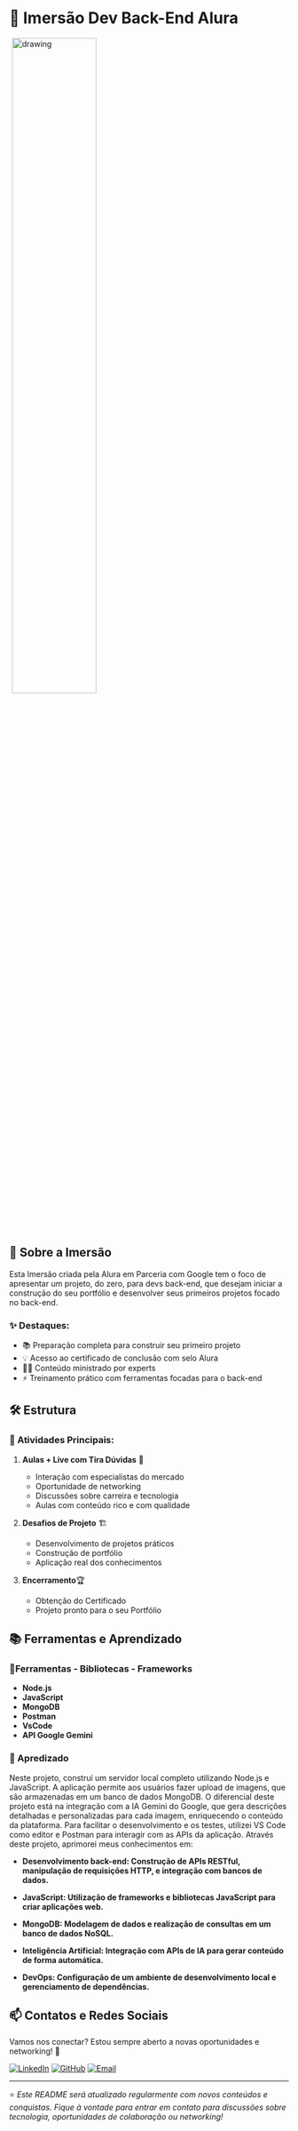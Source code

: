 # 🚀 Imersão Dev Back-End Alura


<img src="/img/Alura.png" alt="drawing" style="width: 55%; margin: 0 5px;"/>


## 🎯 Sobre a Imersão

Esta Imersão criada pela Alura em Parceria com Google tem o foco de apresentar um projeto, do zero, para devs back-end, que desejam iniciar a construção do seu portfólio e desenvolver seus primeiros projetos focado no back-end.

### ✨ Destaques:

- 📚 Preparação completa para construir seu primeiro projeto
- 💡 Acesso ao certificado de conclusão com selo Alura
- 👨‍🏫 Conteúdo ministrado por experts
- ⚡ Treinamento prático com ferramentas focadas para o back-end

## 🛠️ Estrutura

### 📌 Atividades Principais:

1. **Aulas + Live com Tira Dúvidas** 🎥
   - Interação com especialistas do mercado
   - Oportunidade de networking
   - Discussões sobre carreira e tecnologia
   - Aulas com conteúdo rico e com qualidade
   
2. **Desafios de Projeto** 🏗️
   - Desenvolvimento de projetos práticos
   - Construção de portfólio
   - Aplicação real dos conhecimentos

3. **Encerramento**🏆
   - Obtenção do Certificado
   - Projeto pronto para o seu Portfólio 


## 📚 Ferramentas e Aprendizado

### 🔧Ferramentas - Bibliotecas - Frameworks

- **Node.js**
- **JavaScript**
- **MongoDB**
- **Postman**
- **VsCode**
- **API Google Gemini**


### 📂 Apredizado

Neste projeto, construí um servidor local completo utilizando Node.js e JavaScript. A aplicação permite aos usuários fazer upload de imagens, que são armazenadas em um banco de dados MongoDB. O diferencial deste projeto está na integração com a IA Gemini do Google, que gera descrições detalhadas e personalizadas para cada imagem, enriquecendo o conteúdo da plataforma. Para facilitar o desenvolvimento e os testes, utilizei VS Code como editor e Postman para interagir com as APIs da aplicação. Através deste projeto, aprimorei meus conhecimentos em:

- **Desenvolvimento back-end: Construção de APIs RESTful, manipulação de requisições HTTP, e integração com bancos de dados.**

- **JavaScript: Utilização de frameworks e bibliotecas JavaScript para criar aplicações web.**

- **MongoDB: Modelagem de dados e realização de consultas em um banco de dados NoSQL.**

- **Inteligência Artificial: Integração com APIs de IA para gerar conteúdo de forma automática.**

- **DevOps: Configuração de um ambiente de desenvolvimento local e gerenciamento de dependências.**


## 📫 Contatos e Redes Sociais

Vamos nos conectar? Estou sempre aberto a novas oportunidades e networking! 🤝

[![LinkedIn](https://img.shields.io/badge/LinkedIn-0077B5?style=for-the-badge&logo=linkedin&logoColor=white)](https://www.linkedin.com/in/nickdeveloper/)
[![GitHub](https://img.shields.io/badge/GitHub-100000?style=for-the-badge&logo=github&logoColor=white)](https://github.com/NickDevD)
[![Email](https://img.shields.io/badge/Email-D14836?style=for-the-badge&logo=gmail&logoColor=white)](mailto:nick.developerdev@gmail.com)


---

⭐ *Este README será atualizado regularmente com novos conteúdos e conquistas. Fique à vontade para entrar em contato para discussões sobre tecnologia, oportunidades de colaboração ou networking!*
